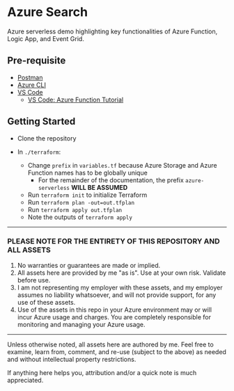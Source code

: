 # Azure Search

Azure serverless demo highlighting key functionalities of Azure Function, Logic App, and Event Grid.

## Pre-requisite

- [Postman](https://www.getpostman.com/downloads/)
- [Azure CLI](https://docs.microsoft.com/en-us/cli/azure/install-azure-cli?view=azure-cli-latest)
- [VS Code](https://code.visualstudio.com/download)
  - [VS Code: Azure Function Tutorial](https://code.visualstudio.com/tutorials/functions-extension/getting-started)

## Getting Started

- Clone the repository

- In `./terraform`:
  - Change `prefix` in `variables.tf` because Azure Storage and Azure Function names has to be globally unique
    - For the remainder of the documentation, the prefix `azure-serverless` **WILL BE ASSUMED**
  - Run `terraform init` to initialize Terraform
  - Run `terraform plan -out=out.tfplan`
  - Run `terraform apply out.tfplan`
  - Note the outputs of `terraform apply`

---

### PLEASE NOTE FOR THE ENTIRETY OF THIS REPOSITORY AND ALL ASSETS

1. No warranties or guarantees are made or implied.
2. All assets here are provided by me "as is". Use at your own risk. Validate before use.
3. I am not representing my employer with these assets, and my employer assumes no liability whatsoever, and will not provide support, for any use of these assets.
4. Use of the assets in this repo in your Azure environment may or will incur Azure usage and charges. You are completely responsible for monitoring and managing your Azure usage.

---

Unless otherwise noted, all assets here are authored by me. Feel free to examine, learn from, comment, and re-use (subject to the above) as needed and without intellectual property restrictions.

If anything here helps you, attribution and/or a quick note is much appreciated.
